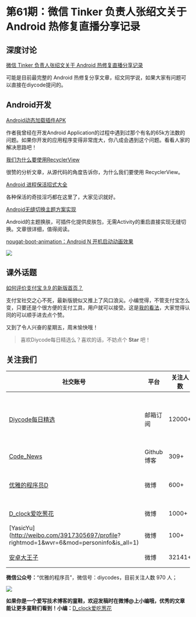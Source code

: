 # 第61期：微信 Tinker 负责人张绍文关于 Android 热修复直播分享记录

## 深度讨论

[微信 Tinker 负责人张绍文关于 Android 热修复直播分享记录](http://www.diycode.cc/topics/231)

可能是目前最完整的 Android 热修复分享文章，绍文同学说，如果大家有问题可以直接在diycode提问的。

## Android开发

[Android动态加载插件APK](https://segmentfault.com/a/1190000006132827)

作者我曾经在开发Android Application的过程中遇到过那个有名的65k方法数的问题。如果你开发的应用程序变得非常庞大，你八成会遇到这个问题。看看人家的解决思路吧！

[我们为什么要使用RecyclerView](http://zjutkz.net/2016/08/10/%E6%88%91%E4%BB%AC%E4%B8%BA%E4%BB%80%E4%B9%88%E8%A6%81%E4%BD%BF%E7%94%A8RecyclerView/)

很赞的分析文章，从源代码的角度告诉你，为什么我们要使用 RecyclerView。

[Android 进程保活招式大全](http://mp.weixin.qq.com/s?__biz=MzA3NTYzODYzMg==&mid=2653577617&idx=1&sn=623256a2ff94641036a6c9eea17baab8&scene=0#wechat_redirect)

各种保活的奇技淫巧都在这里了，大家见识就好。

[Android无缝切换主题方案实现](http://www.jianshu.com/p/af7c0585dd5b)

Android的主题换肤，可插件化提供皮肤包，无需Activity的重启直接实现无缝切换。文章很详细，值得阅读。

[nougat-boot-animation：Android N 开机启动动画效果](https://github.com/ybq/nougat-boot-animation)

![](https://raw.githubusercontent.com/ybq/nougat-boot-animation/master/art/effect.gif)

## 课外话题

[如何评价支付宝 9.9 的新版首页？](https://www.zhihu.com/question/49241684)

支付宝社交之心不死，最新版貌似又推上了风口浪尖。小编觉得，不管支付宝怎么变，只要还是个很方便的支付工具，用户就可以接受。这是[我的看法](https://www.zhihu.com/question/49241684/answer/116254845)，大家觉得认同的可以顺手进去点个赞。

又到了令人兴奋的星期五，周末愉快哦！

> 喜欢Diycode每日精选么？喜欢的话，不妨点个 **Star** 吧！

## 关注我们

| 社交账号  |  平台  | 关注人数 | 说明 |
| -------- | -------- | -------- | -------- |
| [Diycode每日精选](http://list.qq.com/cgi-bin/qf_invite?id=d469993d2c888e971c0fbb2309c4d84256968386b126b967)|   邮箱订阅  | 12000+ | 每日分享一次Android、iOS、Swfit技术干货  |
| [Code_News](https://github.com/DiyCodes/code_news) |    Github博客  |309+ | 每日邮件推送列表  |
| [优雅的程序员D](http://weibo.com/u/5891258264) |   微博  | 600+ | 官方微博，每日分享开源信息  |
| [D_clock爱吃葱花](http://weibo.com/u/2480694892)  |   微博  | 1000+ | 日报发起人  |
|[YasicYu](http://weibo.com/3917305697/profile? rightmod=1&wvr=6&mod=personinfo&is_all=1)  |   微博  | 100+ | 日报发起人  |
|[安卓大王子](http://weibo.com/apkbus/)   |   微博  | 32141+ | 日报发起人  |



**微信公众号：**“优雅的程序员”，微信号：diycodes，目前关注人数 970 人；

![](http://upload-images.jianshu.io/upload_images/1846413-b42abfa70f909099.jpg?imageMogr2/auto-orient/strip%7CimageView2/2/w/1240)

**如果你是一个爱写技术博客的童鞋，欢迎发稿时在微博@上小编哦，优秀的文章能让更多童鞋们看到！小编：**[D_clock爱吃葱花](http://weibo.com/2480694892/profile?rightmod=1&wvr=6&mod=personinfo&is_all=1)
